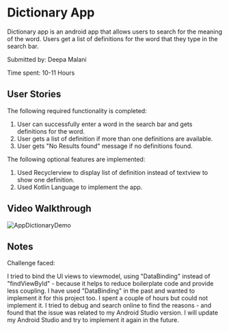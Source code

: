 # Dictionary App
Dictionary app is an android app that allows users to search for the meaning of the word. Users get a list of definitions for the word that 
they type in the search bar.

Submitted by: Deepa Malani

Time spent: 10-11 Hours

## User Stories

The following required functionality is completed:
1. User can successfully enter a word in the search bar and gets definitions for the word.
2. User gets a list of definition if more than one definitions are available.
3. User gets "No Results found" message if no definitions found.

The following optional features are implemented:
1. Used Recyclerview to display list of definition instead of textview to show one definition.
2. Used Kotlin Language to implement the app.

## Video Walkthrough
![AppDictionaryDemo](https://user-images.githubusercontent.com/24900514/155388046-7dca8968-b36d-4da3-8d23-91a29c898af8.gif)

## Notes
Challenge faced: 

I tried to bind the UI views to viewmodel, using "DataBinding" instead of "findViewById" - because it helps to reduce boilerplate code and provide less coupling. I have used "DataBinding" in the past and wanted to implement it for this project too. 
I spent a couple of hours but could not implement it. I tried to debug and search online to find the reasons - and found that the issue was related to my Android Studio version. 
I will update my Android Studio and try to implement it again in the future.
